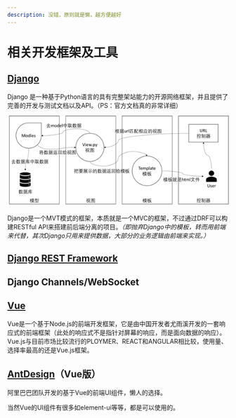 ```yaml
---
description: 没错，原则就是懒，越方便越好
---
```


# 相关开发框架及工具

## [Django](https://www.djangoproject.com/)

Django 是一种基于Python语言的具有完整架站能力的开源网络框架，并且提供了完善的开发与测试文档以及API。（PS：官方文档真的非常详细）

![Django&#x6D41;&#x7A0B;](../.gitbook/assets/image.png)

Django是一个MVT模式的框架，本质就是一个MVC的框架，不过通过DRF可以构建RESTful API来搭建前后端分离的项目。_（即抛弃Django中的模板，转而用前端来代替，其次Django只用来提供数据，大部分的业务逻辑由前端来实现。）_

## [Django REST Framework](https://www.django-rest-framework.org/)



## Django Channels/WebSocket



## [Vue](https://cn.vuejs.org/)

Vue是一个基于Node.js的前端开发框架，它是由中国开发者尤雨溪开发的一套响应式的前端框架（此处的响应式不是指针对屏幕的响应，而是面向数据的响应）。Vue.js与目前市场比较流行的PLOYMER、REACT和ANGULAR相比较，使用量、选择率最高的还是Vue.js框架。

## [AntDesign](https://vue.ant.design/)（Vue版）

阿里巴巴团队开发的基于Vue的前端UI组件，懒人的选择。

当然Vue的UI组件有很多如element-ui等等，都是可以使用的。


